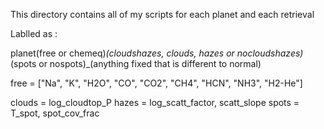 This directory contains all of my scripts for each planet and each retrieval

Lablled as : 

planet(free or chemeq)_(cloudshazes, clouds, hazes or nocloudshazes)_(spots or nospots)_(anything fixed that is different to normal)

free = ["Na", "K", "H2O", "CO", "CO2", "CH4", "HCN", "NH3", "H2-He"]

clouds = log_cloudtop_P
hazes = log_scatt_factor, scatt_slope
spots = T_spot, spot_cov_frac

